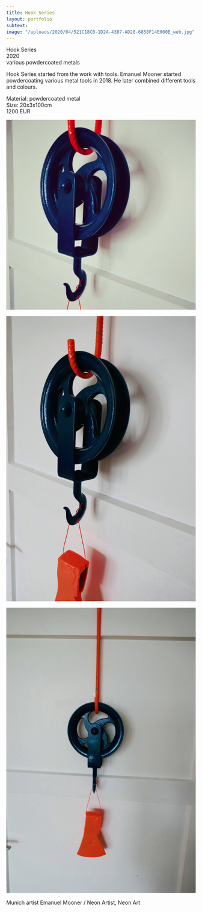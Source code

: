 ```yaml
---
title: Hook Series
layout: portfolio
subtext: 
image: "/uploads/2020/04/521C18CB-1D2A-43B7-AD28-6858F14E000E_web.jpg"
---
```

Hook Series  
2020  
various powdercoated metals

Hook Series started from the work with tools. Emanuel Mooner started powdercoating various metal tools in 2018\. He later combined different tools and colours.

Material: powdercoated metal  
Size: 20x3x100cm  
1200 EUR

![y](/uploads/2020/04/521C18CB-1D2A-43B7-AD28-6858F14E000E_web.jpg)

![y](/uploads/2020/04/IMG_6830_wweb.jpg)

![y](/uploads/2020/04/IMG_6829.jpg)

Munich artist Emanuel Mooner / Neon Artist, Neon Art